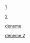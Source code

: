 [1](../assets/personal.html#L5-L9)

[2](one/deneme.md#L8)

[deneme](./../one/deneme.md)

[deneme 2](../assets/javascript/./../css/main.css#L3/.)